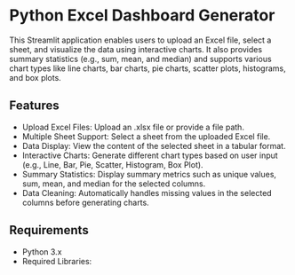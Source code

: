 # Python Excel Dashboard Generator
This Streamlit application enables users to upload an Excel file, select a sheet, and visualize the data using interactive charts. It also provides summary statistics (e.g., sum, mean, and median) and supports various chart types like line charts, bar charts, pie charts, scatter plots, histograms, and box plots.
## Features
- Upload Excel Files: Upload an .xlsx file or provide a file path.
- Multiple Sheet Support: Select a sheet from the uploaded Excel file.
- Data Display: View the content of the selected sheet in a tabular format.
- Interactive Charts: Generate different chart types based on user input (e.g., Line, Bar, Pie, Scatter, Histogram, Box Plot).
- Summary Statistics: Display summary metrics such as unique values, sum, mean, and median for the selected columns.
- Data Cleaning: Automatically handles missing values in the selected columns before generating charts.
## Requirements
- Python 3.x
- Required Libraries:

